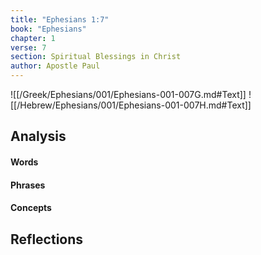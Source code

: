 ```yaml
---
title: "Ephesians 1:7"
book: "Ephesians"
chapter: 1
verse: 7
section: Spiritual Blessings in Christ
author: Apostle Paul
---
```

![[/Greek/Ephesians/001/Ephesians-001-007G.md#Text]]
![[/Hebrew/Ephesians/001/Ephesians-001-007H.md#Text]]

## Analysis

#### Words

#### Phrases

#### Concepts

## Reflections
